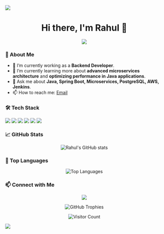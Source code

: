 <img src="https://capsule-render.vercel.app/api?type=waving&color=gradient&height=100&section=header"/>

<h1 align="center">Hi there, I'm Rahul 👋</h1>

<p align="center">
  <img src="https://readme-typing-svg.herokuapp.com?color=00FF00&center=true&vCenter=true&lines=Backend+Developer;Java+Enthusiast;Spring+Boot+Lover;Microservices+Architect;AWS+Practitioner" />
</p>

### 💼 About Me
- 🔭 I’m currently working as a **Backend Developer**.
- 🌱 I’m currently learning more about **advanced microservices architecture** and **optimizing performance in Java applications**.
- 💬 Ask me about **Java, Spring Boot, Microservices, PostgreSQL, AWS, Jenkins**.
- 📫 How to reach me: [Email](mailto:rahulshaik0175@gmail.com)

### 🛠 Tech Stack
<p align="left">
  <img src="https://img.shields.io/badge/Java-ED8B00?style=for-the-badge&logo=java&logoColor=white"/>
  <img src="https://img.shields.io/badge/Spring%20Boot-6DB33F?style=for-the-badge&logo=spring-boot&logoColor=white"/>
  <img src="https://img.shields.io/badge/PostgreSQL-316192?style=for-the-badge&logo=postgresql&logoColor=white"/>
  <img src="https://img.shields.io/badge/Postman-FF6C37?style=for-the-badge&logo=postman&logoColor=white"/>
  <img src="https://img.shields.io/badge/Jenkins-D24939?style=for-the-badge&logo=jenkins&logoColor=white"/>
  <img src="https://img.shields.io/badge/AWS-232F3E?style=for-the-badge&logo=amazon-aws&logoColor=white"/>
</p>

### 📈 GitHub Stats
<p align="center">
  <img src="https://github-readme-stats.vercel.app/api?username=yourusername&show_icons=true&theme=radical" alt="Rahul's GitHub stats"/>
</p>

### 🌟 Top Languages
<p align="center">
  <img src="https://github-readme-stats.vercel.app/api/top-langs/?username=yourusername&layout=compact&theme=radical" alt="Top Languages"/>
</p>

### 📫 Connect with Me
<p align="center">
  <a href="https://www.linkedin.com/in/yourprofile">
    <img src="https://img.shields.io/badge/LinkedIn-0A66C2?style=for-the-badge&logo=linkedin&logoColor=white" />
  </a>
</p>

<!-- Optional: GitHub Trophies -->
<p align="center">
  <img src="https://github-profile-trophy.vercel.app/?username=yourusername&theme=radical" alt="GitHub Trophies"/>
</p>

<!-- Optional: Visitors -->
<p align="center">
  <img src="https://visitor-badge.glitch.me/badge?page_id=yourusername.yourusername" alt="Visitor Count"/>
</p>

<img src="https://capsule-render.vercel.app/api?type=waving&color=gradient&height=100&section=footer"/>
